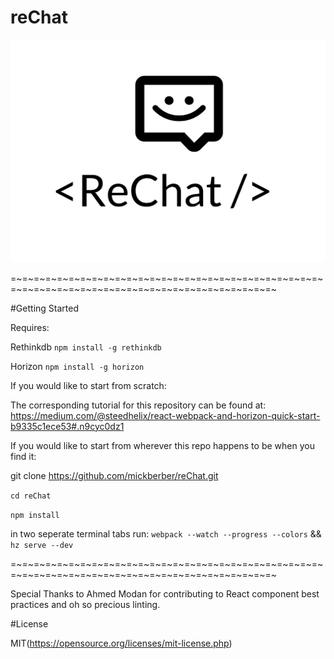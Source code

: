# reChat

![Alt text](./dist/assets/rechat.png 'Rechat logo')
  
=~=~=~=~=~=~=~=~=~=~=~=~=~=~=~=~=~=~=~=~=~=~=~=~=~=~=~=~=~=~=~=~=~=~=~=~=~=~=~=~=~=~=~=~=~=~=~=~=~=~

#Getting Started

Requires:

Rethinkdb
`npm install -g rethinkdb`

Horizon
`npm install -g horizon`

If you would like to start from scratch:

The corresponding tutorial for this repository can be found at:
  https://medium.com/@steedhelix/react-webpack-and-horizon-quick-start-b9335c1ece53#.n9cyc0dz1
  
If you would like to start from wherever this repo happens to be when you find it:

git clone https://github.com/mickberber/reChat.git

`cd reChat`

`npm install`

in two seperate terminal tabs run:
`webpack --watch --progress --colors`
&&
`hz serve --dev`


=~=~=~=~=~=~=~=~=~=~=~=~=~=~=~=~=~=~=~=~=~=~=~=~=~=~=~=~=~=~=~=~=~=~=~=~=~=~=~=~=~=~=~=~=~=~=~=~=~=~

Special Thanks to Ahmed Modan for contributing to React component best practices and oh so precious linting.

#License

MIT(https://opensource.org/licenses/mit-license.php)
